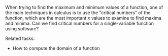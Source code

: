 
When trying to find the maximum and minimum values of a function, one of the
main techniques in calculus is to use the "critical numbers" of the function,
which are the most important $x$ values to examine to find maxima and minima.
Can we find critical numbers for a single-variable function using software?

Related tasks:

 * How to compute the domain of a function
